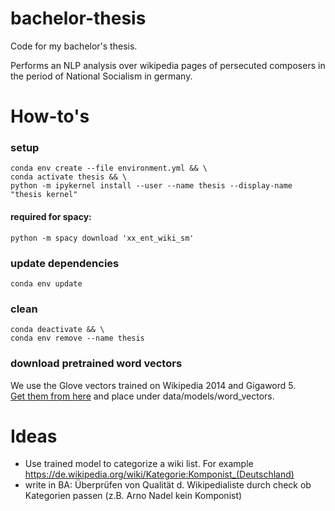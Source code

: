 # bachelor-thesis
Code for my bachelor's thesis.

Performs an NLP analysis over wikipedia pages of persecuted composers in the period of National Socialism in germany.


# How-to's

### setup
``` shell
conda env create --file environment.yml && \
conda activate thesis && \
python -m ipykernel install --user --name thesis --display-name "thesis kernel"

```

#### required for spacy:
``` shell
python -m spacy download 'xx_ent_wiki_sm'
```

### update dependencies
``` shell
conda env update
```

### clean
``` shell
conda deactivate && \
conda env remove --name thesis
```


### download pretrained word vectors

We use the Glove vectors trained on Wikipedia 2014 and Gigaword 5.\
[Get them from here](https://nlp.stanford.edu/projects/glove/) and place under data/models/word_vectors.

# Ideas

- Use trained model to categorize a wiki list. For
  example https://de.wikipedia.org/wiki/Kategorie:Komponist_(Deutschland)
- write in BA: Überprüfen von Qualität d. Wikipedialiste durch check ob Kategorien passen (z.B. Arno Nadel kein
  Komponist)

